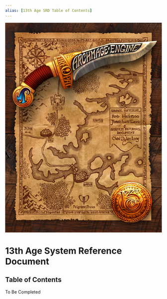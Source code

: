 ```yaml
---
alias: [13th Age SRD Table of Contents]
---
```

![13thage_intro](_attachments/13thage_intro.jpeg)
# 13th Age System Reference Document
## Table of Contents


To Be Completed